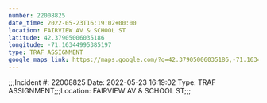 ```yaml
---
number: 22008825
date_time: 2022-05-23T16:19:02+00:00
location: FAIRVIEW AV & SCHOOL ST
latitude: 42.37905006035186
longitude: -71.16344995385197
type: TRAF ASSIGNMENT
google_maps_link: https://maps.google.com/?q=42.37905006035186,-71.16344995385197
---
```


;;;Incident #: 22008825  Date: 2022-05-23 16:19:02   Type: TRAF ASSIGNMENT;;;Location: FAIRVIEW AV & SCHOOL ST;;;
